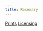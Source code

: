 ```yaml
---
title: Rosemary
---
```

[Prints](https://pixels.com/featured/rosemary-brady-lane.html)
[Licensing](https://licensing.pixels.com/featured/rosemary-brady-lane.html)